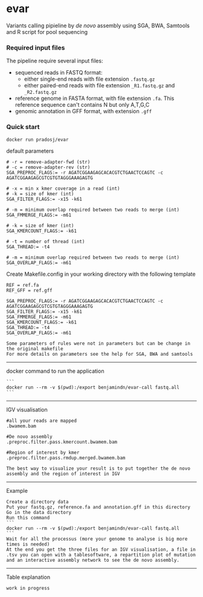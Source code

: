 # evar

Variants calling pipieline by *de novo* assembly using SGA, BWA, Samtools and R script for pool sequencing


### Required input files
The pipeline require several input files:
* sequenced reads in FASTQ format:
    * either single-end reads with file extension `.fastq.gz`
    * either paired-end reads with file extension `_R1.fastq.gz` and `_R2.fastq.gz`
* reference genome in FASTA format, with file extension `.fa`. This reference sequence can't contains N but only A,T,G,C
* genomic annotation in GFF format, with extension `.gff`
	


### Quick start
```
docker run pradosj/evar
```





default parameters

	# -r = remove-adapter-fwd (str)
	# -c = remove-adapter-rev (str)
	SGA_PREPROC_FLAGS:= -r AGATCGGAAGAGCACACGTCTGAACTCCAGTC -c AGATCGGAAGAGCGTCGTGTAGGGAAAGAGTG

	# -x = min x kmer coverage in a read (int)
	# -k = size of kmer (int)
	SGA_FILTER_FLAGS:= -x15 -k61

	# -m = minimum overlap required between two reads to merge (int)
	SGA_FMMERGE_FLAGS:= -m61

	# -k = size of kmer (int)
	SGA_KMERCOUNT_FLAGS:= -k61

	# -t = number of thread (int)
	SGA_THREAD:= -t4

	# -m = minimum overlap required between two reads to merge (int)
	SGA_OVERLAP_FLAGS:= -m61

  Create Makefile.config in your working directory with the following template
  
  ```
  REF = ref.fa
  REF_GFF = ref.gff

  SGA_PREPROC_FLAGS:= -r AGATCGGAAGAGCACACGTCTGAACTCCAGTC -c AGATCGGAAGAGCGTCGTGTAGGGAAAGAGTG
  SGA_FILTER_FLAGS:= -x15 -k61
  SGA_FMMERGE_FLAGS:= -m61
  SGA_KMERCOUNT_FLAGS:= -k61
  SGA_THREAD:= -t4
  SGA_OVERLAP_FLAGS:= -m61
  ```

	Some parameters of rules were not in parameters but can be change in the original makefile
	For more details on parameters see the help for SGA, BWA and samtools

---------------------------------------------------------------------------------------------------------------------------------

docker command to run the application

	```
	docker run --rm -v $(pwd):/export benjamindn/evar-call fastq.all
	```

---------------------------------------------------------------------------------------------------------------------------------

IGV visualisation

	#all your reads are mapped
	.bwamem.bam

	#De novo assembly 
	.preproc.filter.pass.kmercount.bwamem.bam

	#Region of interest by kmer
	.preproc.filter.pass.rmdup.merged.bwamem.bam

	The best way to visualize your result is to put together the de novo assembly and the region of interest in IGV

---------------------------------------------------------------------------------------------------------------------------------

Example

	Create a directory data 
	Put your fastq.gz, reference.fa and annotation.gff in this directory
	Go in the data directory
	Run this command 
	```
	docker run --rm -v $(pwd):/export benjamindn/evar-call fastq.all
	```
	Wait for all the processus (more your genome to analyse is big more times is needed)
	At the end you get the three files for an IGV visualisation, a file in .tsv you can open with a tablesoftware, a repartition plot of mutation and an interactive assembly network to see the de novo assembly.  

---------------------------------------------------------------------------------------------------------------------------------

Table explanation

	work in progress
